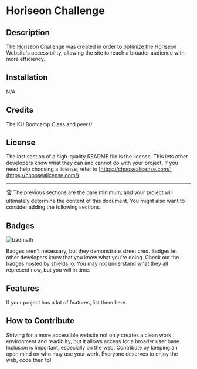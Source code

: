 # Horiseon Challenge
## Description

The Horiseon Challenge was created in order to optimize the Horiseon Website's accessibility, allowing the site to reach a broader audience with more efficiency.

## Installation
N/A


## Credits

The KU Bootcamp Class and peers!


## License

The last section of a high-quality README file is the license. This lets other developers know what they can and cannot do with your project. If you need help choosing a license, refer to [https://choosealicense.com/](https://choosealicense.com/).

---

🏆 The previous sections are the bare minimum, and your project will ultimately determine the content of this document. You might also want to consider adding the following sections.

## Badges

![badmath](https://img.shields.io/github/languages/top/nielsenjared/badmath)

Badges aren't necessary, but they demonstrate street cred. Badges let other developers know that you know what you're doing. Check out the badges hosted by [shields.io](https://shields.io/). You may not understand what they all represent now, but you will in time.

## Features

If your project has a lot of features, list them here.

## How to Contribute

Striving for a more accessible website not only creates a clean work environment and readibilty, but it allows access for a broader user base. Inclusion is important, especially on the web. Contribute by keeping an open mind on who may use your work. Everyone deserves to enjoy the web, code then to!
